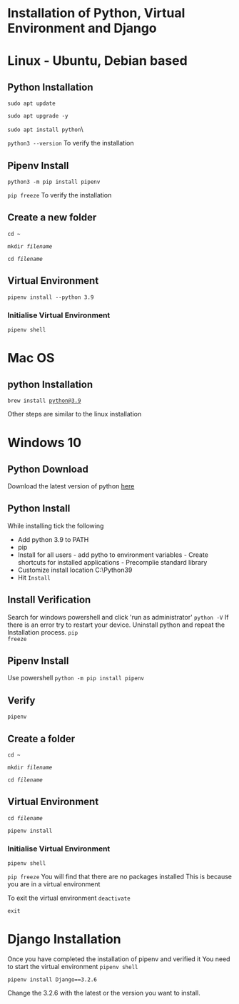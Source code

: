# Installation of Python, Virtual Environment and Django

# Linux - Ubuntu, Debian based
## Python Installation
<code>sudo apt update</code>

<code>sudo apt upgrade -y</code>

<code>sudo apt install python</code>\

<code>python3 --version</code> To verify the installation

## Pipenv Install 
<code>python3 -m pip install pipenv</code>

<code>pip freeze</code> To verify the installation

## Create a new folder
<code>cd ~</code>

<code>mkdir _filename_</code>

<code>cd _filename_</code>

## Virtual Environment
<code>pipenv install --python 3.9</code>
### Initialise Virtual Environment
<code>pipenv shell</code>

# Mac OS
## python Installation
<code>brew install python@3.9</code>

Other steps are similar to the linux installation

# Windows 10
## Python Download 
Download the latest version of python [here](https://www.python.org/download/)

## Python Install
While installing tick the following
- Add python 3.9 to PATH
- pip
- Install for all users - add pytho to environment variables - Create shortcuts for installed applications - Precomplie standard library
- Customize install location C:\Python39
- Hit <code>Install</code>

## Install Verification
Search for windows powershell and click 'run as administrator'
<code>python -V</code>
If there is an error try to restart your device. Uninstall python and repeat the Installation process.
<code>pip freeze</code>

## Pipenv Install
Use powershell
<code>python -m pip install pipenv</code>

## Verify 
<code>pipenv</code>

## Create a folder
<code>cd ~</code>

<code>mkdir _filename_</code>

<code>cd _filename_</code>

## Virtual Environment
<code>cd _filename_</code>

<code>pipenv install</code>
### Initialise Virtual Environment
<code>pipenv shell</code>

<code>pip freeze</code>
You will find that there are no packages installed
This is because you are in a virtual environment 

To exit the virtual environment
<code>deactivate</code>

<code>exit</code>

# Django Installation 
Once you have completed the installation of pipenv and verified it
You need to start the virtual environment
<code>pipenv shell</code>

<code>pipenv install Django==3.2.6</code>

Change the 3.2.6 with the latest or the version you want to install.

